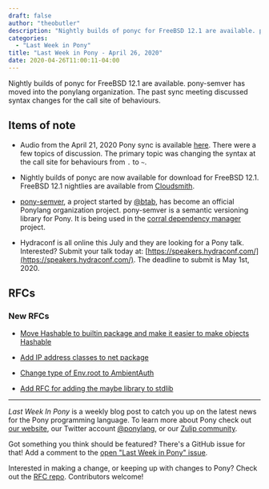 ```yaml
---
draft: false
author: "theobutler"
description: "Nightly builds of ponyc for FreeBSD 12.1 are available. pony-semver has moved into the ponylang organization. The past sync meeting discussed syntax changes for the call site of behaviours."
categories:
  - "Last Week in Pony"
title: "Last Week in Pony - April 26, 2020"
date: 2020-04-26T11:00:11-04:00
---
```


Nightly builds of ponyc for FreeBSD 12.1 are available. pony-semver has moved into the ponylang organization. The past sync meeting discussed syntax changes for the call site of behaviours.
<!--more-->

## Items of note

- Audio from the April 21, 2020 Pony sync is available [here](https://sync-recordings.ponylang.io/r/2020_04_21.m4a). There were a few topics of discussion. The primary topic was changing the syntax at the call site for behaviours from `.` to `~`.

- Nightly builds of ponyc are now available for download for FreeBSD 12.1. FreeBSD 12.1 nightlies are available from [Cloudsmith](https://cloudsmith.io/~ponylang/repos/nightlies/packages/?q=name%3A%27%5Eponyc-x86-64-unknown-freebsd12.1.tar.gz%24%27).

- [pony-semver](https://github.com/ponylang/pony-semver), a project started by [@btab](https://github.com/btab/), has become an official Ponylang organization project. pony-semver is a semantic versioning library for Pony. It is being used in the [corral dependency manager](https://github.com/ponylang/corral) project.

- Hydraconf is all online this July and they are looking for a Pony talk. Interested? Submit your talk today at: [https://speakers.hydraconf.com/](https://speakers.hydraconf.com/). The deadline to submit is May 1st, 2020.

## RFCs

### New RFCs

- [Move Hashable to builtin package and make it easier to make objects Hashable](https://github.com/ponylang/rfcs/pull/157)

- [Add IP address classes to net package](https://github.com/ponylang/rfcs/pull/158)

- [Change type of Env.root to AmbientAuth](https://github.com/ponylang/rfcs/pull/159)

- [Add RFC for adding the maybe library to stdlib](https://github.com/ponylang/rfcs/pull/161)

---

_Last Week In Pony_ is a weekly blog post to catch you up on the latest news for the Pony programming language. To learn more about Pony check out [our website](https://ponylang.io), our Twitter account [@ponylang](https://twitter.com/ponylang), or our [Zulip community](https://ponylang.zulipchat.com).

Got something you think should be featured? There's a GitHub issue for that! Add a comment to the [open "Last Week in Pony" issue](https://github.com/ponylang/ponylang.github.io/issues?q=is%3Aissue+is%3Aopen+label%3Alast-week-in-pony).

Interested in making a change, or keeping up with changes to Pony? Check out the [RFC repo](https://github.com/ponylang/rfcs). Contributors welcome!
